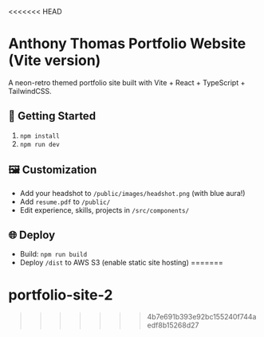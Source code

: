 <<<<<<< HEAD
# Anthony Thomas Portfolio Website (Vite version)

A neon-retro themed portfolio site built with Vite + React + TypeScript + TailwindCSS.

## 🚀 Getting Started

1. `npm install`
2. `npm run dev`

## 🖼️ Customization

- Add your headshot to `/public/images/headshot.png` (with blue aura!)
- Add `resume.pdf` to `/public/`
- Edit experience, skills, projects in `/src/components/`

## 🌐 Deploy

- Build: `npm run build`
- Deploy `/dist` to AWS S3 (enable static site hosting)
=======
# portfolio-site-2
>>>>>>> 4b7e691b393e92bc155240f744aedf8b15268d27
